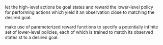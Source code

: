 let the high-level actions be goal states and reward the lower-level policy for performing actions which yield it an observation close to matching the desired goal.

make use of parameterized reward functions to specify a potentially infinite set of lower-level policies, each of which is trained to match its observed states st to a desired goal.
